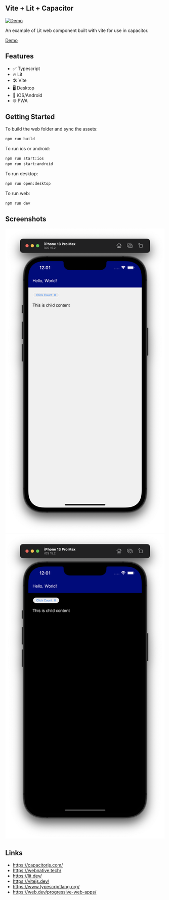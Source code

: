 ## Vite + Lit + Capacitor

[![Demo](https://github.com/rodydavis/vite-lit-capacitor/actions/workflows/ci.yml/badge.svg)](https://github.com/rodydavis/vite-lit-capacitor/actions/workflows/ci.yml)

An example of Lit web component built with vite for use in capacitor.

[Demo](https://rodydavis.github.io/vite-lit-capacitor/)

## Features

- ✅ Typescript
- 🔥 Lit
- 🛠 Vite
- 🖥 Desktop
- 📱 iOS/Android
- 🌐 PWA

## Getting Started

To build the web folder and sync the assets:

```bash
npm run build
```

To run ios or android:

```bash
npm run start:ios
npm run start:android
```

To run desktop:
```bash
npm run open:desktop
```

To run web:

```bash
npm run dev
```

## Screenshots

![](/screenshots/light.png)
![](/screenshots/dark.png)

## Links

- https://capacitorjs.com/
- https://webnative.tech/
- https://lit.dev/
- https://vitejs.dev/
- https://www.typescriptlang.org/
- https://web.dev/progressive-web-apps/
